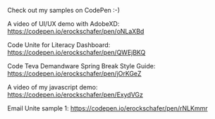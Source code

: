 Check out my samples on CodePen :-)

A video of UI/UX demo with AdobeXD: https://codepen.io/erockschafer/pen/oNLaXBd

Code Unite for Literacy Dashboard: https://codepen.io/erockschafer/pen/QWEjBKQ

Code Teva Demandware Spring Break Style Guide: https://codepen.io/erockschafer/pen/jOrKGeZ

A video of my javascript demo: https://codepen.io/erockschafer/pen/ExydVGz

Email Unite sample 1: https://codepen.io/erockschafer/pen/rNLKmmr
